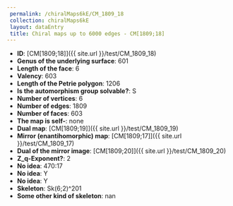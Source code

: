 ```yaml
--- 
 permalink: /chiralMaps6kE/CM_1809_18 
 collection: chiralMaps6kE
 layout: dataEntry
 title: Chiral maps up to 6000 edges - CM[1809;18]
---
```


- **ID**: [CM[1809;18]]({{ site.url }}/test/CM_1809_18)
- **Genus of the underlying surface**: 601
- **Length of the face**: 6
- **Valency**: 603
- **Length of the Petrie polygon**: 1206
- **Is the automorphism group solvable?**: S
- **Number of vertices**: 6
- **Number of edges**: 1809
- **Number of faces**: 603
- **The map is self-**: none
- **Dual map**: [CM[1809;19]]({{ site.url }}/test/CM_1809_19)
- **Mirror (enantihomorphic) map**: [CM[1809;17]]({{ site.url }}/test/CM_1809_17)
- **Dual of the mirror image**: [CM[1809;20]]({{ site.url }}/test/CM_1809_20)
- **Z_q-Exponent?**: 2
- **No idea**:  470:17
- **No idea**: Y
- **No idea**: Y
- **Skeleton**: Sk(6;2)^201
- **Some other kind of skeleton**: nan
